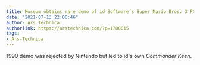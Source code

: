 ```yaml
---
title: Museum obtains rare demo of id Software’s Super Mario Bros. 3 PC port
date: "2021-07-13 22:00:46"
author: Ars Technica
authorlink: https://arstechnica.com/?p=1780015
tags:
- Ars-Technica
---
```

1990 demo was rejected by Nintendo but led to id's own <em>Commander Keen</em>.